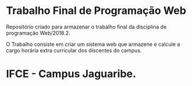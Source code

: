 # Trabalho Final de Programação Web

Repositório criado para armazenar o trabalho final da disciplina de programação Web/2018.2. 

O Trabalho consiste em criar um sistema web que armazene e calcule a cargo horária extra curricular dos discentes do campus.

# IFCE - Campus Jaguaribe. 
